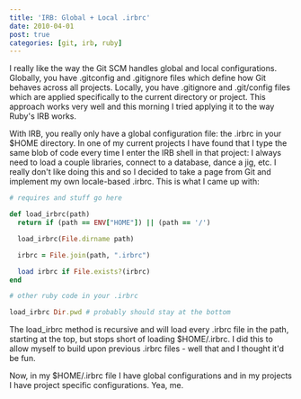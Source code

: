 ```yaml
---
title: 'IRB: Global + Local .irbrc'
date: 2010-04-01
post: true
categories: [git, irb, ruby]
---
```


I really like the way the Git SCM handles global and local configurations. Globally, you have .gitconfig and .gitignore files which define how Git behaves across all projects. Locally, you have .gitignore and .git/config files which are applied specifically to the current directory or project. This approach works very well and this morning I tried applying it to the way Ruby's IRB works.

With IRB, you really only have a global configuration file: the .irbrc in your $HOME directory. In one of my current projects I have found that I type the same blob of code every time I enter the IRB shell in that project: I always need to load a couple libraries, connect to a database, dance a jig, etc. I really don't like doing this and so I decided to take a page from Git and implement my own locale-based .irbrc. This is what I came up with:

``` ruby
# requires and stuff go here

def load_irbrc(path)
  return if (path == ENV["HOME"]) || (path == '/')

  load_irbrc(File.dirname path)

  irbrc = File.join(path, ".irbrc")

  load irbrc if File.exists?(irbrc)
end

# other ruby code in your .irbrc

load_irbrc Dir.pwd # probably should stay at the bottom
```

The load_irbrc method is recursive and will load every .irbrc file in the path, starting at the top, but stops short of loading $HOME/.irbrc. I did this to allow myself to build upon previous .irbrc files - well that and I thought it'd be fun.

Now, in my $HOME/.irbrc file I have global configurations and in my projects I have project specific configurations. Yea, me.

